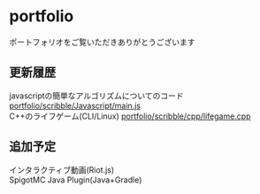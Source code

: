 # portfolio
ポートフォリオをご覧いただきありがとうございます
## 更新履歴
javascriptの簡単なアルゴリズムについてのコード [portfolio/scribble/Javascript/main.js](https://github.com/mhamashita/portfolio/blob/main/scribble/Javascript/main.js)  
C++のライフゲーム(CLI/Linux) [portfolio/scribble/cpp/lifegame.cpp ](https://github.com/mhamashita/portfolio/blob/main/scribble/cpp/lifegame.cpp) 
## 追加予定
インタラクティブ動画(Riot.js)  
SpigotMC Java Plugin(Java+Gradle)   
